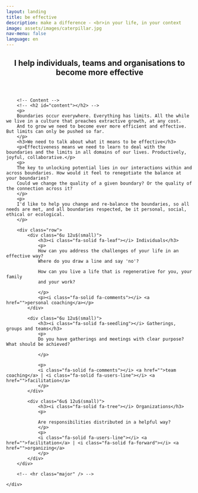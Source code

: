 ```yaml
---
layout: landing
title: be effective
description: make a difference - <br>in your life, in your context
image: assets/images/caterpillar.jpg
nav-menu: false
language: en
---
```



<!-- Main -->
<div id="main" class="alt">

<!-- One -->
<section id="one">
	<div class="inner">
		<header class="major">
			<h2>I help individuals, teams and organisations to become more effective <!--Being is becoming and achieved through doing--></h2>
		</header>

		<!-- Content -->
		<!-- <h2 id="content"></h2> -->
		<p>
		Boundaries occur everywhere. Everything has limits. All the while we live in a culture that preaches extractive growth, at any cost.
		And to grow we need to become ever more efficient and effective. But limits can only be pushed so far. 
		</p>
		<h3>We need to talk about what it means to be effective</h3> 
		<p>Effectiveness means we need to learn to deal with the boundaries and the limits in all domains of our lives. Productively, joyful, collaborative.</p>
		<p>
		The key to unlocking potential lies in our interactions within and across boundaries. How would it feel to renegotiate the balance at your boundaries? 
		Could we change the quality of a given boundary? Or the quality of the connection across it?
		</p>
		<p>
		I'd like to help you change and re-balance the boundaries, so all needs are met, and all boundaries respected, be it personal, social, ethical or ecological.
		</p>
		
		<div class="row">
			<div class="6u 12u$(small)">
				<h3><i class="fa-solid fa-leaf"></i> Individuals</h3>
				<p>
				How can you address the challenges of your life in an effective way?
				Where do you draw a line and say 'no'? 
				
				How can you live a life that is regenerative for you, your family
				and your work?
				
				</p>
				<p><i class="fa-solid fa-comments"></i> <a href="">personal coaching</a></p>
			</div>

			<div class="6u 12u$(small)">
				<h3><i class="fa-solid fa-seedling"></i> Gatherings, groups and teams</h3>
				<p>
				Do you have gatherings and meetings with clear purpose? What should be achieved?
				
				</p>
				
				<p>
				<i class="fa-solid fa-comments"></i> <a href="">team coaching</a> | <i class="fa-solid fa-users-line"></i> <a href="">facilitation</a>
				</p>
			</div>
			
			<div class="6u$ 12u$(small)">
				<h3><i class="fa-solid fa-tree"></i> Organizations</h3>
				<p>
				
				Are responsibilities distributed in a helpful way?
				</p>
				<p>
				<i class="fa-solid fa-users-line"></i> <a href="">facilitation</a> | <i class="fa-solid fa-forward"></i> <a href="">organizing</a>
				</p>
			</div>
		</div>

		<!-- <hr class="major" /> -->

	</div>
</section>

</div>
